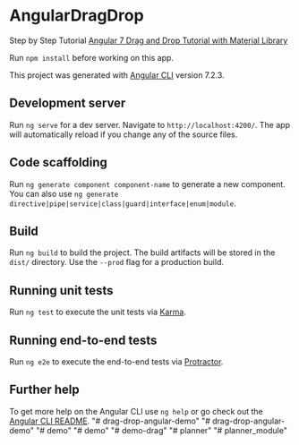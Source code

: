 # AngularDragDrop

Step by Step Tutorial
[Angular 7 Drag and Drop Tutorial with Material Library](https://www.positronx.io/angular-7-drag-drop-tutorial-material-library/)

Run `npm install` before working on this app.

This project was generated with [Angular CLI](https://github.com/angular/angular-cli) version 7.2.3.

## Development server

Run `ng serve` for a dev server. Navigate to `http://localhost:4200/`. The app will automatically reload if you change any of the source files.

## Code scaffolding

Run `ng generate component component-name` to generate a new component. You can also use `ng generate directive|pipe|service|class|guard|interface|enum|module`.

## Build

Run `ng build` to build the project. The build artifacts will be stored in the `dist/` directory. Use the `--prod` flag for a production build.

## Running unit tests

Run `ng test` to execute the unit tests via [Karma](https://karma-runner.github.io).

## Running end-to-end tests

Run `ng e2e` to execute the end-to-end tests via [Protractor](http://www.protractortest.org/).

## Further help

To get more help on the Angular CLI use `ng help` or go check out the [Angular CLI README](https://github.com/angular/angular-cli/blob/master/README.md).
"# drag-drop-angular-demo" 
"# drag-drop-angular-demo" 
"# demo" 
"# demo" 
"# demo-drag" 
"# planner" 
"# planner_module" 
